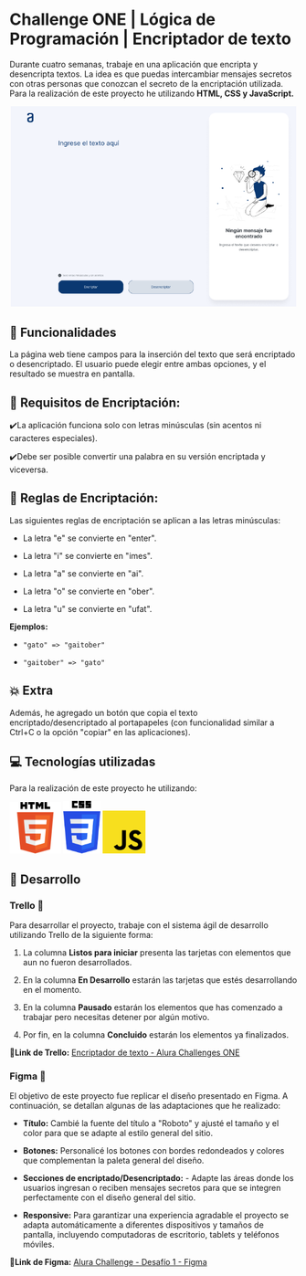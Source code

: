 # Challenge ONE | Lógica de Programación | Encriptador de texto


Durante cuatro semanas, trabaje en una aplicación que encripta y desencripta textos. La idea es que puedas intercambiar mensajes secretos con otras personas que conozcan el secreto de la encriptación utilizada.
Para la realización de este proyecto he utilizando **HTML, CSS y JavaScript.**

<p align="center">
     <img width="500" heigth="300" src="img/proyecto.png">
</p>



## :hammer: Funcionalidades
La página web tiene campos para la inserción del texto que será encriptado o desencriptado. El usuario puede elegir entre ambas opciones, y el resultado se muestra en pantalla.



## :page_with_curl: Requisitos de Encriptación:

:heavy_check_mark:La aplicación funciona solo con letras minúsculas (sin acentos ni caracteres especiales).

:heavy_check_mark:Debe ser posible convertir una palabra en su versión encriptada y viceversa.

  

## :triangular_ruler: Reglas de Encriptación:

Las siguientes reglas de encriptación se aplican a las letras minúsculas:


- La letra "e" se convierte en "enter".

- La letra "i" se convierte en "imes".

- La letra "a" se convierte en "ai".

- La letra "o" se convierte en "ober".

- La letra "u" se convierte en "ufat".


**Ejemplos:**

-  `"gato" => "gaitober"`

-  `"gaitober" => "gato"`

  

## :boom: Extra

Además, he agregado un botón que copia el texto encriptado/desencriptado al portapapeles (con funcionalidad similar a Ctrl+C o la opción "copiar" en las aplicaciones).



##  :computer: Tecnologías utilizadas
Para la realización de este proyecto he utilizando:
<p>
<img width="90" heigth="30" src="img/html.png">
<img width="65" heigth="30" src="img/css_icon.png">
<img width="75" heigth="30" src="img/js_icon.png">
</p>

## :loudspeaker: Desarrollo

### Trello :date:

Para desarrollar el proyecto, trabaje con el sistema ágil de desarrollo utilizando Trello de la siguiente forma:

1. La columna **Listos para iniciar** presenta las tarjetas con elementos que aun no fueron desarrollados.

2. En la columna **En Desarrollo** estarán las tarjetas que estés desarrollando en el momento.

3. En la columna **Pausado** estarán los elementos que has comenzado a trabajar pero necesitas detener por algún motivo.

4. Por fin, en la columna **Concluido** estarán los elementos ya finalizados.

:link:**Link de Trello:** [Encriptador de texto - Alura Challenges ONE](https://trello.com/b/WTdfcewC/encriptador-de-texto-alura-challenges-oracle-one)



### Figma :art:

El objetivo de este proyecto fue replicar el diseño presentado en Figma. A continuación, se detallan algunas de las adaptaciones que he realizado:

-  **Título:** Cambié la fuente del título a "Roboto" y ajusté el tamaño y el color para que se adapte al estilo general del sitio.

-  **Botones:** Personalicé los botones con bordes redondeados y colores que complementan la paleta general del diseño.

-  **Secciones de encriptado/Desencriptado:** - Adapte las áreas donde los usuarios ingresan o reciben mensajes secretos para que se integren perfectamente con el diseño general del sitio.

-  **Responsive:** Para garantizar una experiencia agradable el proyecto se adapta automáticamente a diferentes dispositivos y tamaños de pantalla, incluyendo computadoras de escritorio, tablets y teléfonos móviles.

:link:**Link de Figma:** [Alura Challenge - Desafío 1 - Figma](https://www.figma.com/design/trP3p5nEh7XUyB3n2bomjP/Alura-Challenge---Desaf%C3%ADo-1---L%C3%B3gica?node-id=2-72&t=lkrkW6N5V1jTo3gj-0)